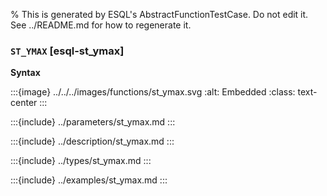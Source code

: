 % This is generated by ESQL's AbstractFunctionTestCase. Do not edit it. See ../README.md for how to regenerate it.

### `ST_YMAX` [esql-st_ymax]

**Syntax**

:::{image} ../../../images/functions/st_ymax.svg
:alt: Embedded
:class: text-center
:::


:::{include} ../parameters/st_ymax.md
:::

:::{include} ../description/st_ymax.md
:::

:::{include} ../types/st_ymax.md
:::

:::{include} ../examples/st_ymax.md
:::
